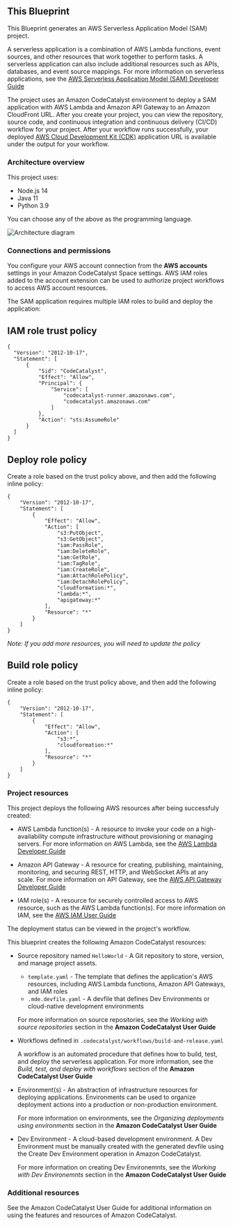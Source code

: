 ## This Blueprint

This Blueprint generates an AWS Serverless Application Model (SAM) project.

A serverless application is a combination of AWS Lambda functions, event sources, and other resources that work together to perform tasks. A
serverless application can also include additional resources such as APIs, databases, and event source mappings. For more information on serverless
applications, see the
[AWS Serverless Application Model (SAM) Developer Guide](https://docs.aws.amazon.com/serverless-application-model/latest/developerguide/what-is-sam.html)

The project uses an Amazon CodeCatalyst environment to deploy a SAM application with AWS Lambda and Amazon API Gateway to an Amazon CloudFront URL.
After you create your project, you can view the repository, source code, and continuous integration and continuous delivery (CI/CD) workflow for your
project. After your workflow runs successfully, your deployed [AWS Cloud Development Kit (CDK)](https://docs.aws.amazon.com/cdk/v2/guide/home.html)
application URL is available under the output for your workflow.

### Architecture overview

This project uses:

- Node.js 14
- Java 11
- Python 3.9

You can choose any of the above as the programming language.

![Architecture diagram](https://images2.imgbox.com/a0/69/MGTKGTt6_o.png)

### Connections and permissions

You configure your AWS account connection from the **AWS accounts** settings in your Amazon CodeCatalyst Space settings. AWS IAM roles added to the
account extension can be used to authorize project workflows to access AWS account resources.

The SAM application requires multiple IAM roles to build and deploy the application:

## IAM role trust policy

```
{
  "Version": "2012-10-17",
  "Statement": [
      {
          "Sid": "CodeCatalyst",
          "Effect": "Allow",
          "Principal": {
              "Service": [
                  "codecatalyst-runner.amazonaws.com",
                  "codecatalyst.amazonaws.com"
              ]
          },
          "Action": "sts:AssumeRole"
      }
  ]
}
```

## Deploy role policy

Create a role based on the trust policy above, and then add the following inline policy:

```
{
    "Version": "2012-10-17",
    "Statement": [
        {
            "Effect": "Allow",
            "Action": [
                "s3:PutObject",
                "s3:GetObject",
                "iam:PassRole",
                "iam:DeleteRole",
                "iam:GetRole",
                "iam:TagRole",
                "iam:CreateRole",
                "iam:AttachRolePolicy",
                "iam:DetachRolePolicy",
                "cloudformation:*",
                "lambda:*",
                "apigateway:*"
            ],
            "Resource": "*"
        }
    ]
}
```

_Note: If you add more resources, you will need to update the policy_

## Build role policy

Create a role based on the trust policy above, and then add the following inline policy:

```
{
    "Version": "2012-10-17",
    "Statement": [
        {
            "Effect": "Allow",
            "Action": [
                "s3:*",
                "cloudformation:*"
            ],
            "Resource": "*"
        }
    ]
}
```

### Project resources

This project deploys the following AWS resources after being successfuly created:

- AWS Lambda function(s) - A resource to invoke your code on a high-availability compute infrastructure without provisioning or managing servers. For
  more information on AWS Lambda, see the [AWS Lambda Developer Guide](https://docs.aws.amazon.com/lambda/latest/dg/welcome.html)

- Amazon API Gateway - A resource for creating, publishing, maintaining, monitoring, and securing REST, HTTP, and WebSocket APIs at any scale. For
  more information on API Gateway, see the
  [AWS API Gateway Developer Guide](https://docs.aws.amazon.com/apigateway/latest/developerguide/welcome.html)

- IAM role(s) - A resource for securely controlled access to AWS resource, such as the AWS Lambda function(s). For more information on IAM, see the
  [AWS IAM User Guide](https://docs.aws.amazon.com/IAM/latest/UserGuide/introduction.html)

The deployment status can be viewed in the project's workflow.

This blueprint creates the following Amazon CodeCatalyst resources:

- Source repository named `HelloWorld` - A Git repository to store, version, and manage project assets.

  - `template.yaml` - The template that defines the application's AWS resources, including AWS Lambda functions, Amazon API Gateways, and IAM roles
  - `.mde.devfile.yaml` - A devfile that defines Dev Environments or cloud-native development environments

  <!--- [Tech Comm comment:]Can you please check the wording for the sentence above. Are we talking about Amazon CodeCatalyst Dev Environments or other kinds of workspaces? --->

  For more information on source repositories, see the _Working with source repositories_ section in the **Amazon CodeCatalyst User Guide**

- Workflows defined in `.codecatalyst/workflows/build-and-release.yaml`

  A workflow is an automated procedure that defines how to build, test, and deploy the serverless application. For more information, see the _Build,
  test, and deploy with workflows_ section of the **Amazon CodeCatalyst User Guide**

- Environment(s) - An abstraction of infrastructure resources for deploying applications. Environments can be used to organize deployment actions into
  a production or non-production environment.

  For more information on environments, see the _Organizing deployments using environments_ section in the **Amazon CodeCatalyst User Guide**

- Dev Environment - A cloud-based development environment. A Dev Environment must be manually created with the generated devfile using the Create Dev
  Environment operation in Amazon CodeCatalyst.

  For more information on creating Dev Environemnts, see the _Working with Dev Environemnts_ section in the **Amazon CodeCatalyst User Guide**

### Additional resources

See the Amazon CodeCatalyst User Guide for additional information on using the features and resources of Amazon CodeCatalyst.
